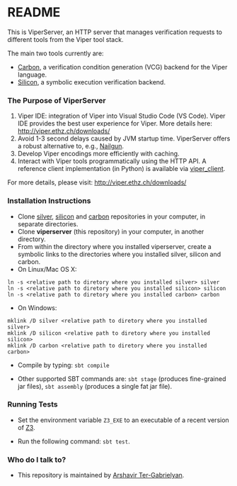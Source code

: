 # README #

This is ViperServer, an HTTP server that manages verification requests to different tools from the Viper tool stack.

The main two tools currently are:

- [Carbon](https://bitbucket.org/viperproject/carbon), a verification condition generation (VCG) backend for the Viper language.
- [Silicon](https://bitbucket.org/viperproject/silicon), a symbolic execution verification backend.


### The Purpose of ViperServer ###

1. Viper IDE: integration of Viper into Visual Studio Code (VS Code). Viper IDE provides the best user experience for Viper.
   More details here: http://viper.ethz.ch/downloads/
2. Avoid 1-3 second delays caused by JVM startup time. ViperServer offers a robust alternative to, e.g.,
   [Nailgun](https://github.com/facebook/nailgun).
3. Develop Viper encodings more efficiently with caching.
4. Interact with Viper tools programmatically using the HTTP API. A reference client implementation (in Python) is
   available via [viper_client](https://bitbucket.org/viperproject/viper_client).

For more details, please visit: http://viper.ethz.ch/downloads/


### Installation Instructions ###

* Clone [silver](https://bitbucket.org/viperproject/silver/), [silicon](https://bitbucket.org/viperproject/silicon/) and [carbon](https://bitbucket.org/viperproject/carbon/) repositories in your computer, in separate directories.
* Clone **viperserver** (this repository) in your computer, in another directory.
* From within the directory where you installed viperserver, create a symbolic links to the directories where you installed silver, silicon and carbon.
* On Linux/Mac OS X:  
```
ln -s <relative path to diretory where you installed silver> silver  
ln -s <relative path to diretory where you installed silicon> silicon  
ln -s <relative path to diretory where you installed carbon> carbon  
```
* On Windows:  
```
mklink /D silver <relative path to diretory where you installed silver>  
mklink /D silicon <relative path to diretory where you installed silicon>  
mklink /D carbon <relative path to diretory where you installed carbon>  
```
* Compile by typing: ```sbt compile```

* Other supported SBT commands are: ```sbt stage``` (produces fine-grained jar files), ```sbt assembly``` (produces a single fat jar file).

### Running Tests ###

* Set the environment variable ```Z3_EXE``` to an executable of a recent version of [Z3](https://github.com/Z3Prover/z3).

* Run the following command: ```sbt test```.


### Who do I talk to? ###

* This repository is maintained by [Arshavir Ter-Gabrielyan](mailto:ter-gabrielyan@inf.ethz.ch).